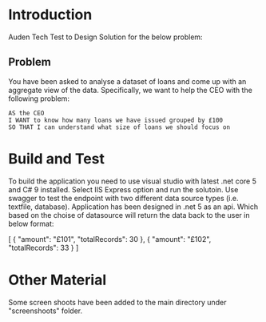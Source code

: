 # Introduction 
Auden Tech Test to Design Solution for the below problem:

## Problem
You have been asked to analyse a dataset of loans and come up with an aggregate view of the data.
Specifically, we want to help the CEO with the following problem:

```
AS the CEO
I WANT to know how many loans we have issued grouped by £100
SO THAT I can understand what size of loans we should focus on
```

# Build and Test
To build the application you need to use visual studio with latest .net core 5 and C# 9 installed. Select IIS Express option and run the solutoin. Use swagger to test the endpoint with two different data source types (i.e. textfile, database). 
Application has been designed in .net 5 as an api. Which based on the choise of datasource will return the data back to the user in below format:

[
  {
    "amount": "£101",
    "totalRecords": 30
  },
  {
    "amount": "£102",
    "totalRecords": 33
  }
]




# Other Material
Some screen shoots have been added to the main directory under "screenshoots" folder. 